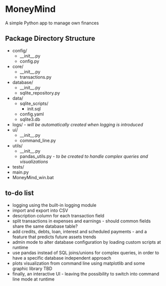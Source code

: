 # MoneyMind
A simple Python app to manage own finances

## Package Directory Structure

- config/
  - \_\_init\_\_.py
  - config.py
- core/
  - \_\_init\_\_.py
  - transactions.py
- database/
  - \_\_init\_\_.py
  - sqlite_repository.py
- data/ 
  - sqlite_scripts/
    - init.sql 
  - config.yaml
  - sqlite3.db
- logs/ - _will be automatically created when logging is introduced_
- ui/
  - \_\_init\_\_.py
  - command_line.py
- utils/
  - \_\_init\_\_.py
  - pandas_utils.py - _to be created to handle complex queries and visualizations_
- tests/
- main.py
- MoneyMind_win.bat

## to-do list
- logging using the built-in logging module 
- import and export into CSV
- description column for each transaction field
- split transactions in expenses and earnings - should common fields  share the same database table?
- add credits, debts, loan, interest and scheduled payments - and a feature that predicts future assets trends
- admin mode to alter database configuration by loading custom scripts at runtime
- use pandas instead of SQL joins/unions for complex queries, in order to have a specific database independent approach
- plots visualization from command line using matplotlib and some graphic library TBD
- finally, an interactive UI - leaving the possibility to switch into command line mode at runtime 